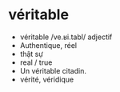 
# véritable
- véritable	/ve.ʁi.tabl/	adjectif	
- Authentique, réel	
- thật sự	
- real / true	
- Un véritable citadin.	
- vérité, véridique